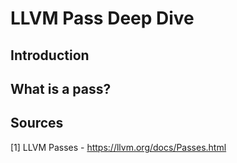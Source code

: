 # LLVM Pass Deep Dive
## Introduction


## What is a pass?

## Sources
[1] LLVM Passes - https://llvm.org/docs/Passes.html
